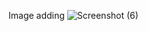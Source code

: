 Image adding 
![Screenshot (6)](https://user-images.githubusercontent.com/79783246/159472916-6623f722-ca67-4463-ada3-02ab56d99afc.png)

